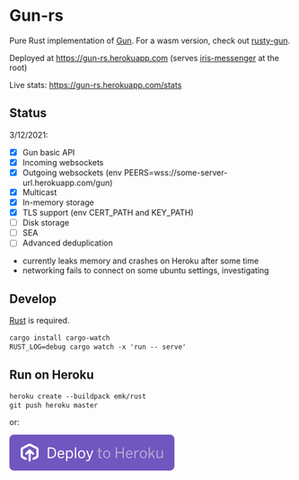 # Gun-rs

Pure Rust implementation of [Gun](https://github.com/amark/gun). For a wasm version, check out [rusty-gun](https://github.com/mmalmi/rusty-gun).

Deployed at https://gun-rs.herokuapp.com (serves [iris-messenger](https://github.com/irislib/iris-messenger) at the root)

Live stats: https://gun-rs.herokuapp.com/stats

## Status
3/12/2021:

- [x] Gun basic API
- [x] Incoming websockets
- [x] Outgoing websockets (env PEERS=wss://some-server-url.herokuapp.com/gun)
- [x] Multicast
- [x] In-memory storage
- [x] TLS support (env CERT_PATH and KEY_PATH)
- [ ] Disk storage
- [ ] SEA
- [ ] Advanced deduplication

- currently leaks memory and crashes on Heroku after some time
- networking fails to connect on some ubuntu settings, investigating

## Develop
[Rust](https://doc.rust-lang.org/book/ch01-01-installation.html) is required.

```
cargo install cargo-watch
RUST_LOG=debug cargo watch -x 'run -- serve'
```

## Run on Heroku
```
heroku create --buildpack emk/rust
git push heroku master
```

or:

[![Deploy](assets/herokubutton.svg)](https://heroku.com/deploy?template=https://github.com/mmalmi/rod)
